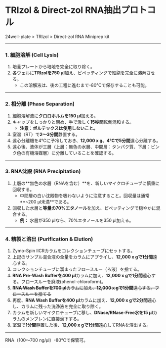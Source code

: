 # TRIzol & Direct-zol RNA抽出プロトコル

24well-plate > TRIzol > Direct-zol RNA Miniprep kit

---

### **1. 細胞溶解 (Cell Lysis)**

1.  培養プレートから培地を完全に取り除く。
2.  各ウェルに**TRIzolを750 µl**加え、ピペッティングで細胞を完全に溶解させる。
    * この溶解液は、後の工程に進むまで-80℃で保存することも可能。

---

### **2. 相分離 (Phase Separation)**

1.  細胞溶解液に**クロロホルムを150 µl**加える。
2.  キャップをしっかりと閉め、手で激しく**15秒間**転倒混和する。
    * **注意：ボルテックスは使用しないこと。**
3.  室温（RT）で**2〜3分間**静置する。
4.  遠心分離機を4℃に予冷しておき、**12,000 x g、4℃で5分間**遠心分離する。
5.  遠心後、液体が三層（上層：無色の水層、中間層：タンパク質、下層：ピンク色の有機溶媒層）に分離していることを確認する。

---

### **3. RNA沈殿 (RNA Precipitation)**

1.  上層の**無色の水層（RNAを含む）**を、新しいマイクロチューブに慎重に回収する。
    * 中間層の白い沈殿物を吸わないように注意すること。回収量は通常**~200 µl未満**である。
2.  回収した水層と**等量の70%エタノール**を加え、ピペッティングで穏やかに混合する。
    * **例：** 水層が350 µlなら、70%エタノールを350 µl加える。

---

### **4. 精製と溶出 (Purification & Elution)**

1.  Zymo-Spin IICRカラムをコレクションチューブにセットする。
2.  上記のサンプル混合液の全量をカラムにアプライし、**12,000 x gで1分間**遠心する。
3.  コレクションチューブに溜まったフロースルー（ろ液）を捨てる。
4.  **RNA Pre-Wash Bufferを400 µl**カラムに加え、**12,000 x gで1分間**遠心する。フロースルーを廃液(phenol-chloroform)。
5.  ~~**RNA Wash Bufferを700 µl**カラムに加え、**12,000 x gで1分間**遠心する。フロースルーを捨てる~~
6.  再度、**RNA Wash Bufferを400 µl**カラムに加え、**12,000 x gで2分間**遠心し、カラムに残った洗浄液を完全に取り除く。
7.  カラムを新しいマイクロチューブに移し、**DNase/RNase-Free水を15 µl**カラムのメンブレンに直接滴下する。
8.  室温で**1分間**静置した後、**12,000 x gで1分間**遠心してRNAを溶出する。

---

RNA（100〜700 ng/µl）-80℃で保管可。
